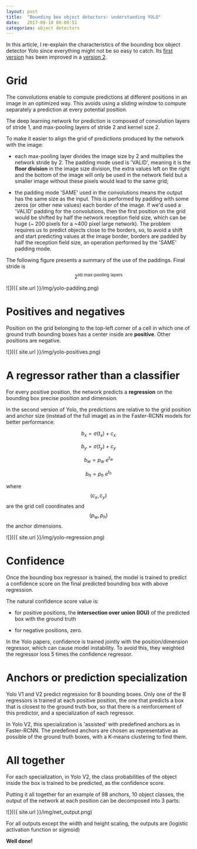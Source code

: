```yaml
---
layout: post
title:  "Bounding box object detectors: understanding YOLO"
date:   2017-08-10 00:00:51
categories: object detectors
---
```


In this article, I re-explain the characteristics of the bounding box object detector Yolo since everything might not be so easy to catch. Its [first version](https://pjreddie.com/media/files/papers/yolo.pdf) has been improved in a [version 2](https://arxiv.org/pdf/1612.08242.pdf).


# Grid

The convolutions enable to compute predictions at different positions in an image in an optimized way. This avoids using a *sliding window* to compute separately a prediction at every potential position.

The deep learning network for prediction is composed of convolution layers of stride 1, and max-pooling layers of stride 2 and kernel size 2.

To make it easier to align the grid of predictions produced by the network with the image:

- each  max-pooling layer divides the image size by 2 and multiplies the network stride by 2. The padding mode used is 'VALID', meaning it is the **floor division** in the image size division, the extra values left on the right and the bottom of the image will only be used in the network field but a smaller image without these pixels would lead to the same grid;

- the padding mode 'SAME' used in the convolutions means the output has the same size as the input. This is performed by padding with some zeros (or other new values) each border of the image. If we'd used a 'VALID' padding for the convolutions, then the first position on the grid would be shifted by half the network reception field size, which can be huge (~ 200 pixels for a ~400 pixel large network). The problem requires us to predict objects close to the borders, so, to avoid a shift and start predicting values at the image border, borders are padded by half the reception field size, an operation performed by the 'SAME' padding mode.

The following figure presents a summary of the use of the paddings. Final stride is $$ 2^{\text{nb max-pooling layers}} $$

![]({{ site.url }}/img/yolo-padding.png)


# Positives and negatives

Position on the grid belonging to the top-left corner of a cell in which one of ground truth bounding boxes has a center inside are **positive**. Other positions are negative.

![]({{ site.url }}/img/yolo-positives.png)


# A regressor rather than a classifier

For every positive position, the network predicts a **regression** on the bounding box precise position and dimension.

In the second version of Yolo, the predictions are relative to the grid position and anchor size (instead of the full image) as in the Faster-RCNN models for better performance:

$$ b_x = \sigma(t_x) + c_x $$


$$ b_y = \sigma(t_y) + c_y $$


$$ b_w = p_w \ e^{t_w} $$


$$ b_h = p_h \ e^{t_h} $$

where $$ (c_x, c_y) $$ are the grid cell coordinates and $$ (p_w, p_h) $$ the anchor dimensions.

![]({{ site.url }}/img/yolo-regression.png)


# Confidence

Once the bounding box regressor is trained, the model is trained to predict a confidence score on the final predicted bounding box with above regression.

The natural confidence score value is:

- for positive positions, the **intersection over union (IOU)** of the predicted box with the ground truth

- for negative positions, zero.

In the Yolo papers, confidence is trained jointly with the position/dimension regressor, which can cause model instability. To avoid this, they weighted the regressor loss 5 times the confidence regressor.


# Anchors or prediction specialization

Yolo V1 and V2 predict regression for B bounding boxes. Only one of the B regressors is trained at each positive position, the one that predicts a box that is closest to the ground truth box, so that there is a reinforcement of this predictor, and a specialization of each regressor.

In Yolo V2, this specialization is 'assisted' with predefined anchors as in Faster-RCNN. The predefined anchors are chosen as representative as possible of the ground truth boxes, with a K-means clustering to find them.

# All together

For each specialization, in Yolo V2, the class probabilities of the object inside the box is trained to be predicted, as the confidence score.

Putting it all together for an example of 98 anchors, 10 object classes, the output of the network at each position can be decomposed into 3 parts:

![]({{ site.url }}/img/net_output.png)

For all outputs except the width and height scaling, the outputs are (logistic activation function or sigmoid)

**Well done!**
